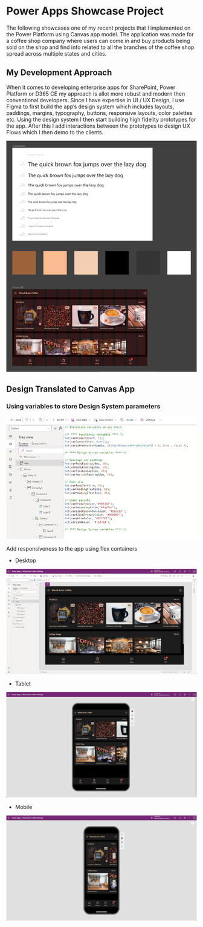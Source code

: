 # Power Apps Showcase Project

The following showcases one of my recent projects that I implemented on the Power Platform using Canvas app model. The application was made for a coffee shop company where users can come in and buy products being sold on the shop and find info related to all the branches of the coffee shop spread across multiple states and cities.

## My Development Approach

When it comes to developing enterprise apps for SharePoint, Power Platform or D365 CE my approach is allot more robust and modern then conventional developers. Since I have expertise in UI / UX Design, I use Figma to first build the app’s design system which includes layouts, paddings, margins, typography, buttons, responsive layouts, color palettes etc. Using the design system I then start building high fidelity prototypes for the app. After this I add interactions between the prototypes to design UX Flows which I then demo to the clients.

![](media/c0ad1edb266a8df36cb329e024a70b2a.png)

## Design Translated to Canvas App

### Using variables to store Design System parameters

![](media/840019e63dca5d1b23afd4ec6db5c610.png)

Add responsiveness to the app using flex containers

-   Desktop

![](media/db5701f3ecb9041cc73d07a2712d33e2.png)

-   Tablet

![](media/69a7a4af6f3c30eb5bb785df64e75467.png)

-   Mobile

![](media/efbe786365c165f34d951e157255d6df.png)
